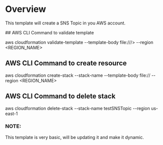 # Overview
<p> This template will create a SNS Topic in you AWS account.</p>


<html>
<head>
    <title> AWS CLI Commands </title>
</head>
## AWS CLI Command to validate template

aws cloudformation validate-template --template-body file:///<TemplatePath>> --region <REGION_NAME>

## AWS CLI Command to create resource
aws cloudformation create-stack --stack-name <STACKNAME> --template-body file://<TemplatePath> --region <REGION_NAME>

## AWS CLI Command to delete stack
aws cloudformation delete-stack --stack-name testSNSTopic --region us-east-1

### NOTE: 
This template is very basic, will be updating it and make it dynamic.
</html>